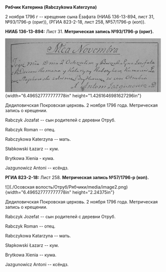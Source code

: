 **Рябчик Катерина (Rabczykowa Katerzyna)**

2 ноября 1796 г -- крещение сына Ёзафата (НИАБ 136-13-894, лист 31,
№93/1796-р (ориг)), (РГИА 823-2-18, лист 258, №57/1796-р (коп)).

**НИАБ 136-13-894:** Лист 31. **Метрическая запись №93/1796-р (ориг).**

![](./media/b43bcd78b0d4c9289eb94e63a43cbf1985a801cc.png){width="6.496527777777778in"
height="1.4261646981627296in"}

Дедиловичская Покровская церковь. 2 ноября 1796 года. Метрическая запись
о крещении.

Rabczyk Jozafat -- сын родителей с деревни Отруб.

Rabczyk Roman -- отец.

Rabczykowa Katerzyna -- мать.

Słabkowski Łazarz -- кум.

Brytkowa Xienia - кума.

Jazgunowicz Antoni -- ксёндз.

**РГИА 823-2-18:** Лист 258. **Метрическая запись №57/1796-р (коп).**

![](./Осовская волость/Отруб/Рябчики/media/image2.png){width="6.496527777777778in"
height="2.24375in"}

Дедиловичская Покровская церковь. 2 ноября 1796 года. Метрическая запись
о крещении.

Rabczyk Jozefat -- сын родителей с деревни Отруб.

Rabczyk Roman -- отец.

Rabczykowa Katarzyna -- мать.

Słapkowski Łazarz -- кум.

Brytkowa Xienia -- кума.

Jazgunowicz Antoni -- ксёндз.

